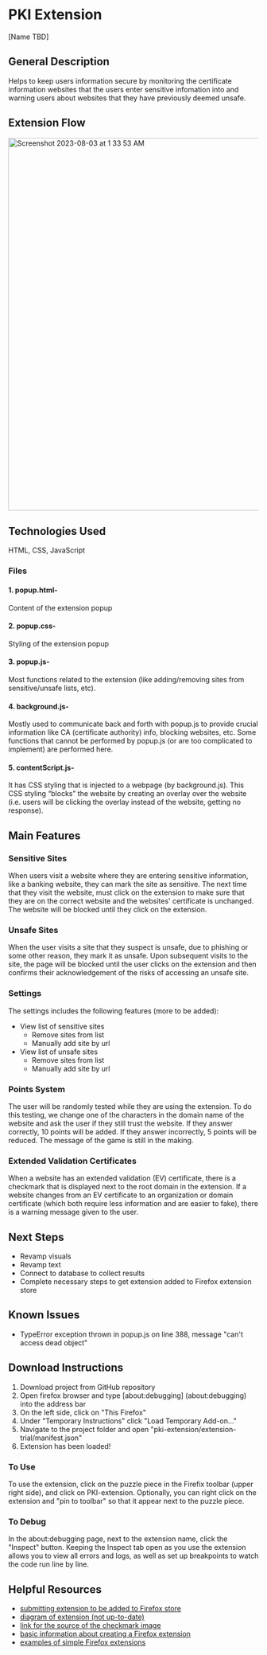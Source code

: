 # PKI Extension

[Name TBD]   

## General Description

Helps to keep users information secure by monitoring the certificate information websites that the users enter sensitive infomation into and warning users about websites that they have previously deemed unsafe.

## Extension Flow

<img width="749" alt="Screenshot 2023-08-03 at 1 33 53 AM" src="https://github.com/arminapr/pki-extension/assets/118499953/1f788a96-af0e-4324-bb22-ee31aaf1a31a">

## Technologies Used
HTML, CSS, JavaScript

### Files
#### 1. popup.html- 
Content of the extension popup
#### 2. popup.css- 
Styling of the extension popup
#### 3. popup.js- 
Most functions related to the extension (like adding/removing sites from sensitive/unsafe lists, etc).
#### 4. background.js- 
Mostly used to communicate back and forth with popup.js to provide crucial information like CA (certificate authority) info, blocking websites, etc. Some functions that cannot be performed by popup.js (or are too complicated to implement) are performed here. 
#### 5. contentScript.js- 
It has CSS styling that is injected to a webpage (by background.js). This CSS styling “blocks” the website by creating an overlay over the website (i.e. users will be clicking the overlay instead of the website, getting no response). 


## Main Features

### Sensitive Sites
When users visit a website where they are entering sensitive information, like a banking website, they can mark the site as sensitive. The next time that they visit the website, must click on the extension to make sure that they are on the correct website and the websites' certificate is unchanged. The website will be blocked until they click on the extension.

### Unsafe Sites
When the user visits a site that they suspect is unsafe, due to phishing or some other reason, they mark it as unsafe. Upon subsequent visits to the site, the page will be blocked until the user clicks on the extension and then confirms their acknowledgement of the risks of accessing an unsafe site.

### Settings
The settings includes the following features (more to be added):
- View list of sensitive sites
    - Remove sites from list
    - Manually add site by url
- View list of unsafe sites
    - Remove sites from list
    - Manually add site by url

### Points System
The user will be randomly tested while they are using the extension. To do this testing, we change one of the characters in the domain name of the website and ask the user if they still trust the website. If they answer correctly, 10 points will be added. If they answer incorrectly, 5 points will be reduced. The message of the game is still in the making.

### Extended Validation Certificates
When a website has an extended validation (EV) certificate, there is a checkmark that is displayed next to the root domain in the extension. If a website changes from an EV certificate to an organization or domain certificate (which both require less information and are easier to fake), there is a warning message given to the user.

## Next Steps

- Revamp visuals
- Revamp text
- Connect to database to collect results
- Complete necessary steps to get extension added to Firefox extension store

## Known Issues

- TypeError exception thrown in popup.js on line 388, message "can't access dead object"

## Download Instructions
1. Download project from GitHub repository
2. Open firefox browser and type [about:debugging] (about:debugging) into the address bar
3. On the left side, click on "This Firefox"
4. Under "Temporary Instructions" click "Load Temporary Add-on..."
5. Navigate to the project folder and open "pki-extension/extension-trial/manifest.json"  
6. Extension has been loaded!

### To Use
To use the extension, click on the puzzle piece in the Firefix toolbar (upper right side), and click on PKI-extension. Optionally, you can right click on the extension and "pin to toolbar" so that it appear next to the puzzle piece.

### To Debug
In the about:debugging page, next to the extension name, click the "Inspect" button. Keeping the Inspect tab open as you use the extension allows you to view all errors and logs, as well as set up breakpoints to watch the code run line by line. 

## Helpful Resources

- [submitting extension to be added to Firefox store](https://extensionworkshop.com/documentation/publish/submitting-an-add-on/)
- [diagram of extension (not up-to-date)](https://excalidraw.com/#room=76f1120b127f55a2ae25,gcjqMcJaHTqGeiAoBSeptA)
- [link for the source of the checkmark image](https://www.freeimages.com/clipart/circle-checkmark-clip-art-5333016)
- [basic information about creating a Firefox extension](https://developer.mozilla.org/en-US/docs/Mozilla/Add-ons/WebExtensions/Your_first_WebExtension)
- [examples of simple Firefox extensions](https://github.com/mdn/webextensions-examples)